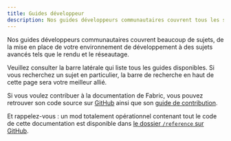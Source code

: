 ```yaml
---
title: Guides développeur
description: Nos guides développeurs communautaires couvrent tous les sujets, de la mise en place de votre environnement de développement à des sujets avancés tels que le rendu et le réseautage.
---
```


Nos guides développeurs communautaires couvrent beaucoup de sujets, de la mise en place de votre environnement de développement à des sujets avancés tels que le rendu et le réseautage.

Veuillez consulter la barre latérale qui liste tous les guides disponibles. Si vous recherchez un sujet en particulier, la barre de recherche en haut de cette page sera votre meilleur allié.

Si vous voulez contribuer à la documentation de Fabric, vous pouvez retrouver son code source sur [GitHub](https://github.com/FabricMC/fabric-docs) ainsi que son [guide de contribution](./contributing).

Et rappelez-vous : un mod totalement opérationnel contenant tout le code de cette documentation est disponible dans [le dossier `/reference` sur GitHub](https://github.com/FabricMC/fabric-docs/tree/main/reference/latest).

